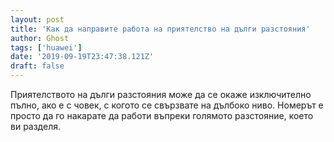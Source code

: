 ```yaml
---
layout: post
title: 'Как да направите работа на приятелство на дълги разстояния'
author: Ghost
tags: ['huawei']
date: '2019-09-19T23:47:38.121Z'
draft: false
---
```


Приятелството на дълги разстояния може да се окаже изключително пълно, ако е с човек, с когото се свързвате на дълбоко ниво. Номерът е просто да го накарате да работи въпреки голямото разстояние, което ви разделя.
